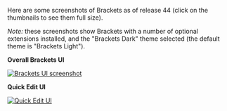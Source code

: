 Here are some screenshots of Brackets as of release 44 (click on the thumbnails to see them full size).

_Note:_ these screenshots show Brackets with a number of optional extensions installed, and the "Brackets Dark" theme selected (the default theme is "Brackets Light").

**Overall Brackets UI**

[![Brackets UI screenshot](https://github.com/brackets-cont/brackets/wiki/screenshots/brackets-ui-thumb.jpg)](https://github.com/brackets-cont/brackets/wiki/screenshots/brackets-ui.png)

**Quick Edit UI**

[![Quick Edit UI](https://github.com/brackets-cont/brackets/wiki/screenshots/brackets-quick-edit-thumb.jpg)](https://github.com/brackets-cont/brackets/wiki/screenshots/brackets-quick-edit.png)
